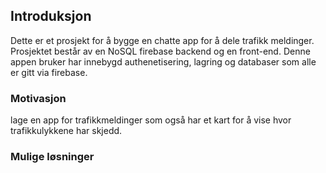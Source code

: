## Introduksjon
Dette er et prosjekt for å bygge en chatte app for å dele trafikk meldinger. Prosjektet består av en NoSQL firebase
backend og en front-end. Denne appen bruker har innebygd authenetisering, lagring og databaser som alle er gitt via firebase.

### Motivasjon 
lage en app for trafikkmeldinger som også har et kart for å vise hvor trafikkulykkene har skjedd.

### Mulige løsninger

### 
